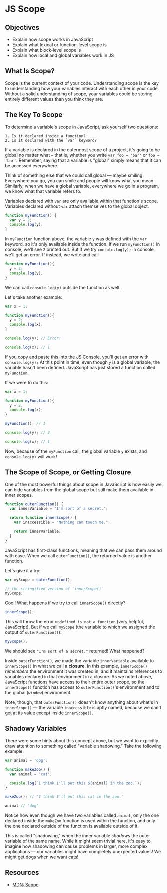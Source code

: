 # JS Scope

## Objectives
- Explain how scope works in JavaScript
- Explain what lexical or function-level scope is
- Explain what block-level scope is
- Explain how local and global variables work in JS

## What Is Scope?

Scope is the current context of your code. Understanding scope is the key to understanding how your variables interact with each other in your code. Without a solid understanding of scope, your variables could be storing entirely different values than you think they are.

## The Key To Scope

To determine a variable's scope in JavaScript, ask yourself two questions:

    1. Is it declared inside a function?
    2. Is it declared with the `var` keyword?

If a variable is declared in the outermost scope of a project, it's going to be global no matter what – that is, whether you write `var foo = 'bar'` or `foo = 'bar'`. Remember, saying that a variable is "global" simply means that it can be accessed everywhere.

Think of something else that we could call global — maybe smiling. Everywhere you go, you can smile and people will know what you mean. Similarly, when we have a global variable, everywhere we go in a program, we know what that variable refers to.

Variables declared with `var` are only available within that function's scope. Variables declared without `var` attach themselves to the global object.

```js
function myFunction() {
  var y = 2;
  console.log(y);
}
```

In `myFunction` function above, the variable `y` was defined with the `var` keyword, so it's only available inside the function. If we run `myFunction()` in console, we'll see `2` printed out. But if we try `console.log(y);` in console, we'll get an error. If instead, we write and call

```js
function myFunction(){
  y = 2;
  console.log(y);
}
```

We can call `console.log(y)` outside the function as well.

Let's take another example:

```js
var x = 1;

function myFunction(){
  y = 2;
  console.log(x);
}

console.log(y); // Error!

console.log(x); // 1
```

If you copy and paste this into the JS Console, you'll get an error with `console.log(y);` At this point in time, even though `y` is a global variable, the variable hasn't been defined. JavaScript has just stored a function called `myFunction`.

If we were to do this:

```js
var x = 1;

function myFunction(){
  y = 2;
  console.log(x);
}

myFunction(); // 1

console.log(y); // 2

console.log(x); // 1
```
Now, because of the `myFunction` call, the global variable `y` exists, and `console.log(y)` will work!

## The Scope of Scope, or Getting Closure

One of the most powerful things about scope in JavaScript is how easily we can hide variables from the global scope but still make them available in inner scopes.

```js
function outerFunction() {
  var innerVariable = "I'm sort of a secret.";

  return function innerScope() {
    var inaccessible = "Nothing can touch me.";

    return innerVariable;
  }
}
```

JavaScript has first-class functions, meaning that we can pass them around with ease. When we call `outerFunction()`, the returned value is another function.

Let's give it a try:

```js
var myScope = outerFunction();

// the stringified version of `innerScope()`
myScope;
```

Cool! What happens if we try to call `innerScope()` directly?

```js
innerScope();
```

This will throw the error `undefined is not a function` (very helpful, JavaScript). But if we call `myScope` (the variable to which we assigned the output of `outerFunction()`):

```js
myScope();
```

We should see `"I'm sort of a secret."` returned! What happened?

Inside `outerFunction()`, we made the variable `innerVariable` available to `innerScope()` in what we call a **closure**. In this example, `innerScope()` _remembers_ the environment it was created in, and it maintains references to variables declared in that environment in a closure. As we noted above, JavaScript functions have access to their entire outer scope, so the `innerScope()` function has access to `outerFunction()`'s environment and to the global (`window`) environment.

Note, though, that `outerFunction()` doesn't know anything about what's in `innerScope()` — the variable `inaccessible` is aptly named, because we can't get at its value except inside `innerScope()`.

## Shadowy Variables

There were some hints about this concept above, but we want to explicitly draw attention to something called "variable shadowing." Take the following example:

```js
var animal = 'dog';

function makeZoo() {
  var animal = 'cat';

  console.log(`I think I'll put this ${animal} in the zoo.`);
}

makeZoo(); // "I think I'll put this cat in the zoo."

animal // "dog"
```

Notice how even though we have two variables called `animal`, only the one declared inside the `makeZoo` function is used within the function, and only the one declared outside of the function is available outside of it.

This is called "shadowing," when the inner variable _shadows_ the outer variable of the same name. While it might seem trivial here, it's easy to imagine how shadowing can cause problems in larger, more complex applications — our variables might have completely unexpected values! We might get dogs when we want cats!

## Resources

- [MDN: Scope](https://developer.mozilla.org/en-US/docs/Glossary/Scope)